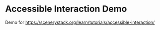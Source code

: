 # Accessible Interaction Demo

Demo for https://scenerystack.org/learn/tutorials/accessible-interaction/